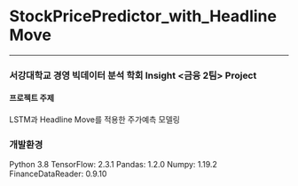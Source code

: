 # StockPricePredictor_with_HeadlineMove
---
### 서강대학교 경영 빅데이터 분석 학회 Insight <금융 2팀> Project

#### 프로젝트 주제
LSTM과 Headline Move를 적용한 주가예측 모델링

### 개발환경
Python 3.8
TensorFlow: 2.3.1
Pandas: 1.2.0
Numpy: 1.19.2
FinanceDataReader: 0.9.10
